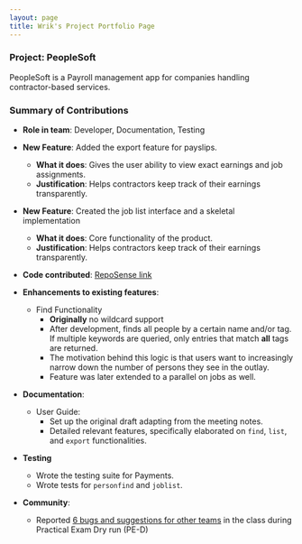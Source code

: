 ```yaml
---
layout: page
title: Wrik's Project Portfolio Page
---
```

### Project: PeopleSoft

PeopleSoft is a Payroll management app for companies handling contractor-based services.

### Summary of Contributions

* **Role in team**: Developer, Documentation, Testing

* **New Feature**: Added the export feature for payslips.
  * **What it does**: Gives the user ability to view exact earnings and job assignments.
  * **Justification**: Helps contractors keep track of their earnings transparently.
  
* **New Feature**: Created the job list interface and a skeletal implementation
  * **What it does**: Core functionality of the product.
  * **Justification**: Helps contractors keep track of their earnings transparently.
  
* **Code contributed**: [RepoSense link](https://nus-cs2103-ay2122s2.github.io/tp-dashboard/?search=thewrik)

* **Enhancements to existing features**:
  * Find Functionality 
    * **Originally** no wildcard support
    * After development, finds all people by a certain name and/or tag. If multiple keywords are queried, only entries 
      that match **all** tags are returned.
    * The motivation behind this logic is that users want to increasingly narrow down the number 
      of persons they see in the outlay.
    * Feature was later extended to a parallel on jobs as well. 

* **Documentation**:
  * User Guide:
    * Set up the original draft adapting from the meeting notes.
    * Detailed relevant features, specifically elaborated on `find`, `list`, and `export` functionalities.

* **Testing**
  * Wrote the testing suite for Payments.
  * Wrote tests for `personfind` and `joblist`.

* **Community**:
  * Reported [6 bugs and suggestions for other teams](https://github.com/thewrik/ped/issues) in the class during Practical Exam Dry run (PE-D)


